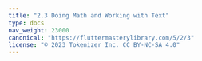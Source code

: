 ```yaml
---
title: "2.3 Doing Math and Working with Text"
type: docs
nav_weight: 23000
canonical: "https://fluttermasterylibrary.com/5/2/3"
license: "© 2023 Tokenizer Inc. CC BY-NC-SA 4.0"
---
```

